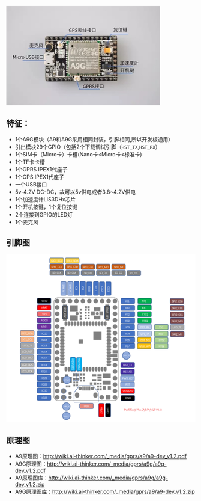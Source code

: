 
![](/assets/A9G_dev.png)

## 特征：

  * 1个A9G模块（A9和A9G采用相同封装，引脚相同,所以开发板通用）
  * 引出模块29个GPIO（包括2个下载调试引脚（`HST_TX`,`HST_RX`）
  * 1个SIM卡（Micro卡）卡槽(Nano卡<Micro卡<标准卡)
  * 1个TF卡卡槽
  * 1个GPRS IPEX1代座子
  * 1个GPS  IPEX1代座子
  * 一个USB接口
  * 5v-4.2V DC-DC，故可以5v供电或者3.8~4.2V供电
  * 1个加速度计LIS3DHx芯片
  * 1个开机按键，1个复位按键
  * 2个连接到GPIO的LED灯
  * 1个麦克风</br>

## 引脚图

![](/assets/pudding_pin.png)

## 原理图

* A9原理图：http://wiki.ai-thinker.com/_media/gprs/a9/a9-dev_v1.2.pdf
* A9G原理图：http://wiki.ai-thinker.com/_media/gprs/a9g/a9g-dev_v1.2.pdf
* A9原理图库：http://wiki.ai-thinker.com/_media/gprs/a9g/a9g-dev_v1.2.zip
* A9G原理图库：http://wiki.ai-thinker.com/_media/gprs/a9/a9-dev_v1.2.zip